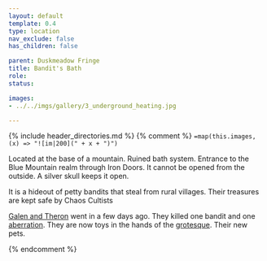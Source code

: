 ```yaml
---
layout: default
template: 0.4
type: location
nav_exclude: false
has_children: false

parent: Duskmeadow Fringe
title: Bandit's Bath
role: 
status: 

images:
- ../../imgs/gallery/3_underground_heating.jpg

---
```


{% include header_directories.md %}
{% comment %}
`=map(this.images, (x) => "![im|200](" + x + ")")`

Located at the base of a mountain.
Ruined bath system.
Entrance to the Blue Mountain realm through Iron Doors.
It cannot be opened from the outside.
A silver skull keeps it open.

It is a hideout of petty bandits that steal from rural villages.
Their treasures are kept safe by Chaos Cultists

[Galen and Theron](GalenTheron.md) went in a few days ago.
They killed one bandit and one [aberration](../FoldedBelow/Murk.md).
They are now toys in the hands of the [grotesque](../FoldedBelow/ChaosChampion.md).
Their new pets.

{% endcomment %}


